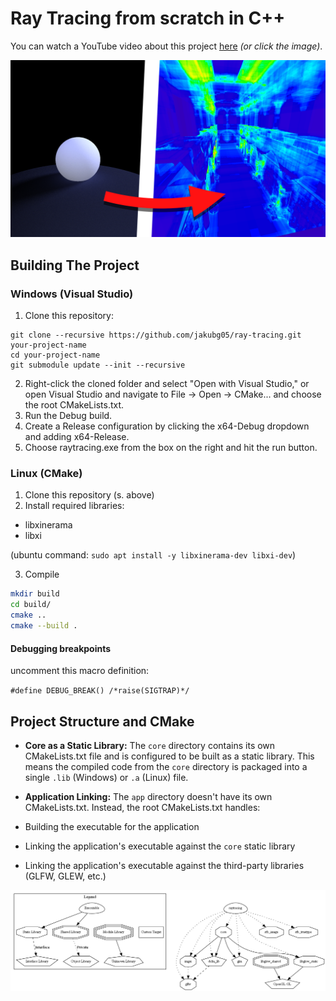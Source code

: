 # Ray Tracing from scratch in C++
You can watch a YouTube video about this project [here](https://youtu.be/wzZJzyX0UkI) <i>(or click the image)</i>.<br>

[![image](https://raw.githubusercontent.com/jakubg05/images/main/RayTracing.png)](https://youtu.be/wzZJzyX0UkI)

## Building The Project
### Windows (Visual Studio)

1. Clone this repository:
```
git clone --recursive https://github.com/jakubg05/ray-tracing.git your-project-name
cd your-project-name
git submodule update --init --recursive 
```
2. Right-click the cloned folder and select "Open with Visual Studio," or open Visual Studio and navigate to File -> Open -> CMake... and choose the root CMakeLists.txt.
3. Run the Debug build.
4. Create a Release configuration by clicking the x64-Debug dropdown and adding x64-Release.
5. Choose raytracing.exe from the box on the right and hit the run button.

### Linux (CMake)

1. Clone this repository (s. above)
2. Install required libraries:
 * libxinerama
 * libxi

(ubuntu command: `sudo apt install -y libxinerama-dev libxi-dev`)

3. Compile
```bash
mkdir build
cd build/
cmake ..
cmake --build .
```
#### Debugging breakpoints
uncomment this macro definition:

`#define DEBUG_BREAK() /*raise(SIGTRAP)*/`

## Project Structure and CMake

* **Core as a Static Library:** The `core` directory contains its own CMakeLists.txt file and is configured to be built as a static library. This means the compiled code from the `core` directory is packaged into a single `.lib` (Windows) or `.a` (Linux) file.

* **Application Linking:** The `app` directory doesn't have its own CMakeLists.txt. Instead, the root CMakeLists.txt handles:
* Building the executable for the application
* Linking the application's executable against the `core` static library
* Linking the application's executable against the third-party libraries (GLFW, GLEW, etc.)

![alt text](https://raw.githubusercontent.com/jakubg05/images/main/RayTracingDepGraph.png)
